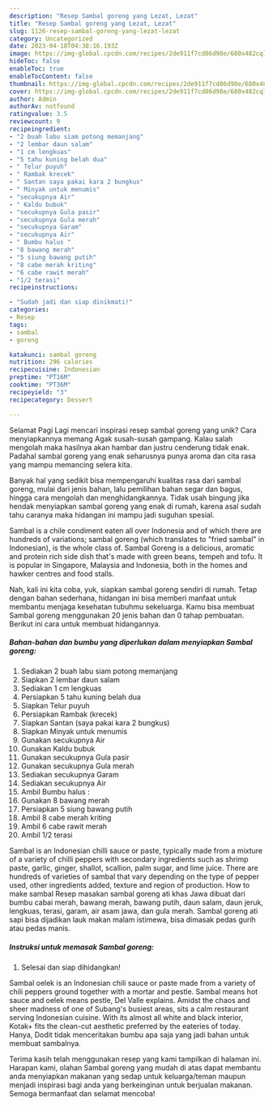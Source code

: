 ```yaml
---
description: "Resep Sambal goreng yang Lezat, Lezat"
title: "Resep Sambal goreng yang Lezat, Lezat"
slug: 1126-resep-sambal-goreng-yang-lezat-lezat
category: Uncategorized
date: 2023-04-18T04:38:16.193Z
image: https://img-global.cpcdn.com/recipes/2de911f7cd86d98e/680x482cq70/sambal-goreng-foto-resep-utama.jpg
hideToc: false
enableToc: true
enableTocContent: false
thumbnail: https://img-global.cpcdn.com/recipes/2de911f7cd86d98e/680x482cq70/sambal-goreng-foto-resep-utama.jpg
cover: https://img-global.cpcdn.com/recipes/2de911f7cd86d98e/680x482cq70/sambal-goreng-foto-resep-utama.jpg
author: Admin
authorAv: notfound
ratingvalue: 3.5
reviewcount: 9
recipeingredient:
- "2 buah labu siam potong memanjang"
- "2 lembar daun salam"
- "1 cm lengkuas"
- "5 tahu kuning belah dua"
- " Telur puyuh"
- " Rambak krecek"
- " Santan saya pakai kara 2 bungkus"
- " Minyak untuk menumis"
- "secukupnya Air"
- " Kaldu bubuk"
- "secukupnya Gula pasir"
- "secukupnya Gula merah"
- "secukupnya Garam"
- "secukupnya Air"
- " Bumbu halus "
- "8 bawang merah"
- "5 siung bawang putih"
- "8 cabe merah kriting"
- "6 cabe rawit merah"
- "1/2 terasi"
recipeinstructions:

- "Sudah jadi dan siap dinikmati!"
categories:
- Resep
tags:
- sambal
- goreng

katakunci: sambal goreng 
nutrition: 296 calories
recipecuisine: Indonesian
preptime: "PT16M"
cooktime: "PT36M"
recipeyield: "3"
recipecategory: Dessert

---
```



Selamat Pagi Lagi mencari inspirasi resep sambal goreng yang unik? Cara menyiapkannya memang Agak susah-susah gampang. Kalau salah mengolah maka hasilnya akan hambar dan justru cenderung tidak enak. Padahal sambal goreng yang enak seharusnya punya aroma dan cita rasa yang mampu memancing selera kita.


Banyak hal yang sedikit bisa mempengaruhi kualitas rasa dari sambal goreng, mulai dari jenis bahan, lalu pemilihan bahan segar dan bagus, hingga cara mengolah dan menghidangkannya. Tidak usah bingung jika hendak menyiapkan sambal goreng yang enak di rumah, karena asal sudah tahu caranya maka hidangan ini mampu jadi suguhan spesial.

Sambal is a chile condiment eaten all over Indonesia and of which there are hundreds of variations; sambal goreng (which translates to &#34;fried sambal&#34; in Indonesian), is the whole class of. Sambal Goreng is a delicious, aromatic and protein rich side dish that&#39;s made with green beans, tempeh and tofu. It is popular in Singapore, Malaysia and Indonesia, both in the homes and hawker centres and food stalls.


Nah, kali ini kita coba, yuk, siapkan sambal goreng sendiri di rumah. Tetap dengan bahan sederhana, hidangan ini bisa memberi manfaat untuk membantu menjaga kesehatan tubuhmu sekeluarga. Kamu bisa membuat Sambal goreng menggunakan 20 jenis bahan dan 0 tahap pembuatan. Berikut ini cara untuk membuat hidangannya.

<!--inarticleads1-->

##### Bahan-bahan dan bumbu yang diperlukan dalam menyiapkan Sambal goreng:

1. Sediakan 2 buah labu siam potong memanjang
1. Siapkan 2 lembar daun salam
1. Sediakan 1 cm lengkuas
1. Persiapkan 5 tahu kuning belah dua
1. Siapkan  Telur puyuh
1. Persiapkan  Rambak (krecek)
1. Siapkan  Santan (saya pakai kara 2 bungkus)
1. Siapkan  Minyak untuk menumis
1. Gunakan secukupnya Air
1. Gunakan  Kaldu bubuk
1. Gunakan secukupnya Gula pasir
1. Gunakan secukupnya Gula merah
1. Sediakan secukupnya Garam
1. Sediakan secukupnya Air
1. Ambil  Bumbu halus :
1. Gunakan 8 bawang merah
1. Persiapkan 5 siung bawang putih
1. Ambil 8 cabe merah kriting
1. Ambil 6 cabe rawit merah
1. Ambil 1/2 terasi


Sambal is an Indonesian chilli sauce or paste, typically made from a mixture of a variety of chilli peppers with secondary ingredients such as shrimp paste, garlic, ginger, shallot, scallion, palm sugar, and lime juice. There are hundreds of varieties of sambal that vary depending on the type of pepper used, other ingredients added, texture and region of production. How to make sambal Resep masakan sambal goreng ati khas Jawa dibuat dari bumbu cabai merah, bawang merah, bawang putih, daun salam, daun jeruk, lengkuas, terasi, garam, air asam jawa, dan gula merah. Sambal goreng ati sapi bisa dijadikan lauk makan malam istimewa, bisa dimasak pedas gurih atau pedas manis. 

<!--inarticleads2-->

##### Instruksi untuk memasak Sambal goreng:


1. Selesai dan siap dihidangkan!

Sambal oelek is an Indonesian chili sauce or paste made from a variety of chili peppers ground together with a mortar and pestle. Sambal means hot sauce and oelek means pestle, Del Valle explains. Amidst the chaos and sheer madness of one of Subang&#39;s busiest areas, sits a calm restaurant serving Indonesian cuisine. With its almost all white and black interior, Kotak+ fits the clean-cut aesthetic preferred by the eateries of today. Hanya, Dodit tidak menceritakan bumbu apa saja yang jadi bahan untuk membuat sambalnya. 

Terima kasih telah menggunakan resep yang kami tampilkan di halaman ini. Harapan kami, olahan Sambal goreng yang mudah di atas dapat membantu anda menyiapkan makanan yang sedap untuk keluarga/teman maupun menjadi inspirasi bagi anda yang berkeinginan untuk berjualan makanan. Semoga bermanfaat dan selamat mencoba!
